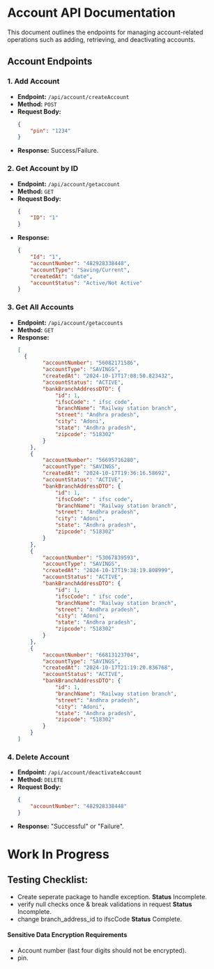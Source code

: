 # Account API Documentation

This document outlines the endpoints for managing account-related operations such as adding, retrieving, and deactivating accounts.

## Account Endpoints

### 1. Add Account
- **Endpoint:** `/api/account/createAccount`
- **Method:** `POST`
- **Request Body:**
    ```json
    {
        "pin": "1234"
    }
    ```
- **Response:** Success/Failure.

### 2. Get Account by ID
- **Endpoint:** `/api/account/getaccount`
- **Method:** `GET`
- **Request Body:**
    ```json
    {
        "ID": "1"
    }
    ```
- **Response:**
    ```json
    {
        "Id": "1",
        "accountNumber": "482928338448",
        "accountType": "Saving/Current",
        "createdAt": "date",
        "accountStatus": "Active/Not Active"
    }
    ```

### 3. Get All Accounts
- **Endpoint:** `/api/account/getaccounts`
- **Method:** `GET`
- **Response:**
    ```json
    [
      {
            "accountNumber": "56082171586",
            "accountType": "SAVINGS",
            "createdAt": "2024-10-17T17:08:50.823432",
            "accountStatus": "ACTIVE",
            "bankBranchAddressDTO": {
                "id": 1,
                "ifscCode": " ifsc code",
                "branchName": "Railway station branch",
                "street": "Andhra pradesh",
                "city": "Adoni",
                "state": "Andhra pradesh",
                "zipcode": "518302"
            }
        },
        {
            "accountNumber": "56695716280",
            "accountType": "SAVINGS",
            "createdAt": "2024-10-17T19:36:16.58692",
            "accountStatus": "ACTIVE",
            "bankBranchAddressDTO": {
                "id": 1,
                "ifscCode": " ifsc code",
                "branchName": "Railway station branch",
                "street": "Andhra pradesh",
                "city": "Adoni",
                "state": "Andhra pradesh",
                "zipcode": "518302"
            }
        },
        {
            "accountNumber": "53067839593",
            "accountType": "SAVINGS",
            "createdAt": "2024-10-17T19:38:19.808999",
            "accountStatus": "ACTIVE",
            "bankBranchAddressDTO": {
                "id": 1,
                "ifscCode": " ifsc code",
                "branchName": "Railway station branch",
                "street": "Andhra pradesh",
                "city": "Adoni",
                "state": "Andhra pradesh",
                "zipcode": "518302"
            }
        },
        {
            "accountNumber": "66813123704",
            "accountType": "SAVINGS",
            "createdAt": "2024-10-17T21:19:20.836768",
            "accountStatus": "ACTIVE",
            "bankBranchAddressDTO": {
                "id": 1,
                "branchName": "Railway station branch",
                "street": "Andhra pradesh",
                "city": "Adoni",
                "state": "Andhra pradesh",
                "zipcode": "518302"
            }
        }
    ]
    ```

### 4. Delete Account
- **Endpoint:** `/api/account/deactivateAccount`
- **Method:** `DELETE`
- **Request Body:**
    ```json
    {
        "accountNumber": "482928338448"
    }
    ```
- **Response:** "Successful" or "Failure".
 

 # Work In Progress

 ## Testing Checklist:
 - Create seperate package to handle exception. **Status** Incomplete.
 - verify null checks once & break validations in request **Status** Incomplete.
 - change branch_address_id to ifscCode **Status** Complete.

 #### Sensitive Data Encryption Requirements
- Account number (last four digits should not be encrypted).
- pin.